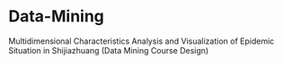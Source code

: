 # Data-Mining
Multidimensional Characteristics Analysis and Visualization of Epidemic Situation in Shijiazhuang (Data Mining Course Design)
